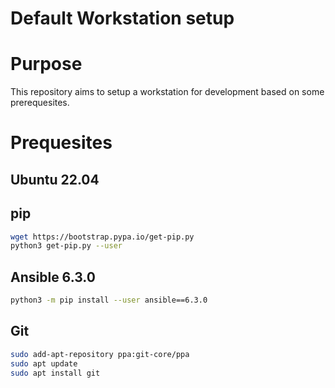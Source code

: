 Default Workstation setup
===

# Purpose

This repository aims to setup a workstation for development based on some prerequesites.

# Prequesites

## Ubuntu 22.04

## pip

```bash
wget https://bootstrap.pypa.io/get-pip.py
python3 get-pip.py --user
```

## Ansible 6.3.0

```bash
python3 -m pip install --user ansible==6.3.0
```

## Git

```bash
sudo add-apt-repository ppa:git-core/ppa
sudo apt update
sudo apt install git
```
